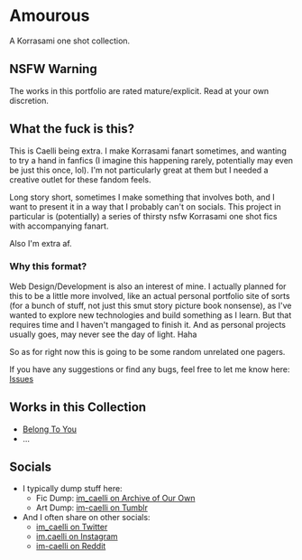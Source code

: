 # Amourous
A Korrasami one shot collection.


## NSFW Warning

The works in this portfolio are rated mature/explicit. Read at your own discretion.


## What the fuck is this?

This is Caelli being extra. I make Korrasami fanart sometimes, and wanting to try a hand in fanfics (I imagine this happening rarely, potentially may even be just this once, lol). I'm not particularly great at them but I needed a creative outlet for these fandom feels.  

Long story short, sometimes I make something that involves both, and I want to present it in a way that I probably can't on socials. This project in particular is (potentially) a series of thirsty nsfw Korrasami one shot fics with accompanying fanart.

Also I'm extra af.

### Why this format?

Web Design/Development is also an interest of mine. I actually planned for this to be a little more involved, like an actual personal portfolio site of sorts (for a bunch of stuff, not just this smut story picture book nonsense), as I've wanted to explore new technologies and build something as I learn. But that requires time and I haven't mangaged to finish it. And as personal projects usually goes, may never see the day of light. Haha

So as for right now this is going to be some random unrelated one pagers.

If you have any suggestions or find any bugs, feel free to let me know here: [Issues](https://github.com/im-caelli/amourous/issues)

## Works in this Collection

- [Belong To You](belong-to-you/)
- ...


## Socials

- I typically dump stuff here:
  - Fic Dump: [im_caelli on Archive of Our Own](https://archiveofourown.org/users/im_caelli/works)
  - Art Dump: [im-caelli on Tumblr](https://im-caelli.tumblr.com/)
- And I often share on other socials:
  - [im_caelli on Twitter](https://twitter.com/im_caelli)
  - [im.caelli on Instagram](https://www.instagram.com/im.caelli/)
  - [im-caelli on Reddit](https://www.reddit.com/user/im-caelli)

